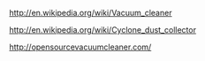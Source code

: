 http://en.wikipedia.org/wiki/Vacuum_cleaner

http://en.wikipedia.org/wiki/Cyclone_dust_collector


http://opensourcevacuumcleaner.com/